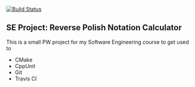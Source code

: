 [![Build Status](https://travis-ci.com/iibrahimli/se_polish_calc.svg?branch=master)](https://travis-ci.com/iibrahimli/se_polish_calc)

## SE Project: Reverse Polish Notation Calculator

This is a small PW project for my Software Engineering course to get used to
* CMake
* CppUnit
* Git
* Travis CI
